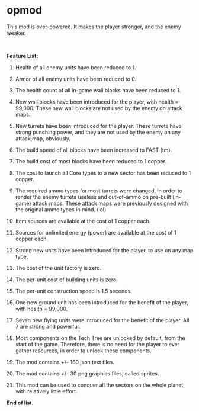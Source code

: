 # opmod
This mod is over-powered. It makes the player stronger, and the enemy weaker.

<br>

**Feature List:**

1. Health of all enemy units have been reduced to 1.

2. Armor of all enemy units have been reduced to 0. 

3. The health count of all in-game wall blocks have been reduced to 1.

4. New wall blocks have been introduced for the player, with health = 99,000.
   These new wall blocks are not used by the enemy on attack maps.

5. New turrets have been introduced for the player. These turrets have strong punching power, and they are not used by the enemy on any attack map, obviously.

6. The build speed of all blocks have been increased to FAST (tm).

7. The build cost of most blocks have been reduced to 1 copper.

8. The cost to launch all Core types to a new sector has been reduced to 1 copper.

9. The required ammo types for most turrets were changed, in order to render the enemy turrets
   useless and out-of-ammo on pre-built (in-game) attack maps.
   These attack maps were previously designed with the original ammo types in mind. (lol)

10. Item sources are available at the cost of 1 copper each.

11. Sources for unlimited energy (power) are available at the cost of 1 copper each.

12. Strong new units have been introduced for the player, to use on any map type.

13. The cost of the unit factory is zero.

14. The per-unit cost of building units is zero.

15. The per-unit construction speed is 1.5 seconds.

16. One new ground unit has been introduced for the benefit of the player, with health = 99,000.

17. Seven new flying units were introduced for the benefit of the player. All 7 are strong and powerful.

18. Most components on the Tech Tree are unlocked by default, from the start of the game.
    Therefore, there is no need for the player to ever gather resources, in order to unlock these components.

19. The mod contains +/- 160 json text files.

20. The mod contains +/- 30 png graphics files, called sprites.

21. This mod can be used to conquer all the sectors on the whole planet, with relatively little effort.

**End of list.**
